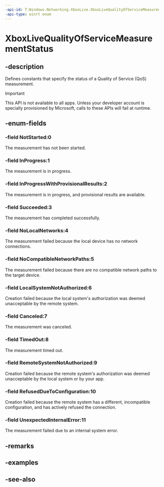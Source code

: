 ```yaml
---
-api-id: T:Windows.Networking.XboxLive.XboxLiveQualityOfServiceMeasurementStatus
-api-type: winrt enum
---
```


<!-- Enumeration syntax
public enum Windows.Networking.XboxLive.XboxLiveQualityOfServiceMeasurementStatus : int
-->

# XboxLiveQualityOfServiceMeasurementStatus

## -description

Defines constants that specify the status of a Quality of Service (QoS) measurement.

> [!IMPORTANT]
> This API is not available to all apps. Unless your developer account is specially provisioned by Microsoft, calls to these APIs will fail at runtime.

## -enum-fields

### -field NotStarted:0

The measurement has not been started.

### -field InProgress:1

The measurement is in progress.

### -field InProgressWithProvisionalResults:2

The measurement is in progress, and provisional results are available.

### -field Succeeded:3

The measurement has completed successfully.

### -field NoLocalNetworks:4

The measurement failed because the local device has no network connections.

### -field NoCompatibleNetworkPaths:5

The measurement failed because there are no compatible network paths to the target device.

### -field LocalSystemNotAuthorized:6

Creation failed because the local system's authorization was deemed unacceptable by the remote system.

### -field Canceled:7

The measurement was canceled.

### -field TimedOut:8

The measurement timed out.

### -field RemoteSystemNotAuthorized:9

Creation failed because the remote system's authorization was deemed unacceptable by the local system or by your app.

### -field RefusedDueToConfiguration:10

Creation failed because the remote system has a different, incompatible configuration, and has actively refused the connection.

### -field UnexpectedInternalError:11

The measurement failed due to an internal system error.

## -remarks

## -examples

## -see-also
